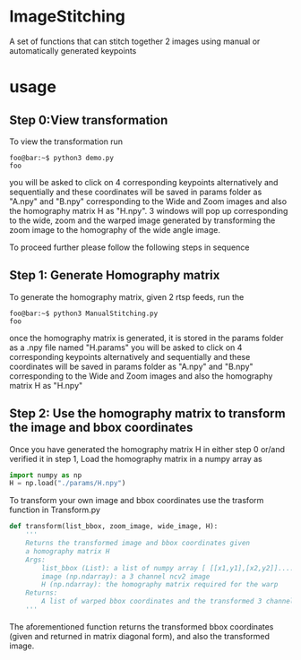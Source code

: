 # ImageStitching
A set of functions that can stitch together 2 images using manual or automatically generated keypoints

# usage
## Step 0:View transformation
To view the transformation run 
```console
foo@bar:~$ python3 demo.py 
foo
```
you will be asked to click on 4 corresponding keypoints alternatively and sequentially and these coordinates will be saved in 
params folder as "A.npy" and "B.npy" corresponding to the Wide and Zoom images and also the homography matrix H as "H.npy". 
3 windows will pop up corresponding to the wide, zoom and the warped image generated by transforming the zoom image to the homography
of the wide angle image.

To proceed further please follow the following steps in sequence
## Step 1: Generate Homography matrix
To generate the homography matrix, given 2 rtsp feeds, run the 
```console
foo@bar:~$ python3 ManualStitching.py 
foo
```
once the homography matrix is generated, it is stored in the params folder as a .npy file named "H.params"
you will be asked to click on 4 corresponding keypoints alternatively and sequentially and these coordinates will be saved in 
params folder as "A.npy" and "B.npy" corresponding to the Wide and Zoom images and also the homography matrix H as "H.npy"
## Step 2: Use the homography matrix to transform the image and bbox coordinates
Once you have generated the homography matrix H in either step 0 or/and verified it in step 1, Load the homography matrix in a numpy array as 
```python
import numpy as np
H = np.load("./params/H.npy")
```

To transform your own image and bbox coordinates use the trasform function in Transform.py
```python
def transform(list_bbox, zoom_image, wide_image, H):
    '''
    Returns the transformed image and bbox coordinates given 
    a homography matrix H
    Args:
        list_bbox (List): a list of numpy array [ [[x1,y1],[x2,y2]].... ]
        image (np.ndarray): a 3 channel ncv2 image
        H (np.ndarray): the homography matrix required for the warp
    Returns:
        A list of warped bbox coordinates and the transformed 3 channel cv2 image
    '''
```
The aforementioned function returns the transformed bbox coordinates (given and returned in matrix diagonal form), and also the transformed image.
